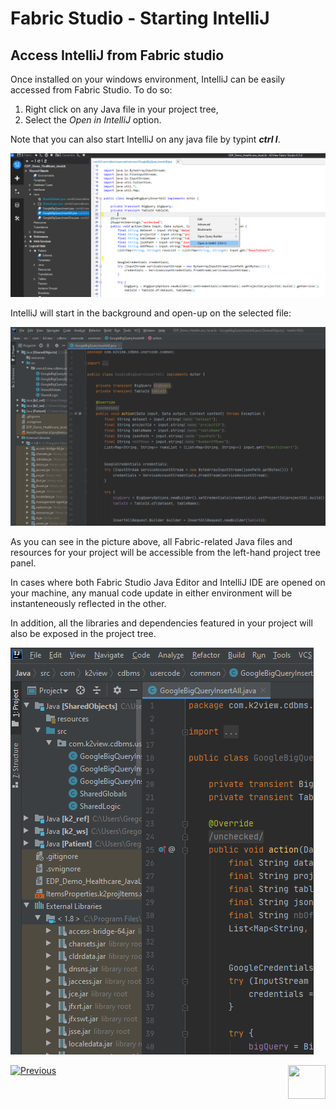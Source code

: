 # Fabric Studio - Starting IntelliJ


## Access IntelliJ from Fabric studio
Once installed on your windows environment, IntelliJ can be easily accessed from Fabric Studio.
To do so:
1. Right click on any Java file in your project tree,
2. Select the *Open in IntelliJ* option.

Note that you can also start IntelliJ on any java file by typint ***ctrl I***.

 ![image](images/04_14_01_menu.png)

IntelliJ will start in the background and open-up on the selected file:

 ![image](images/04_14_02_javafile.png) 

As you can see in the picture above, all Fabric-related Java files and resources for your project will be accessible from the left-hand project tree panel.

In cases where both Fabric Studio Java Editor and IntelliJ IDE are opened on your machine, any manual code update in either environment will be instanteneously reflected in the other.

In addition, all the libraries and dependencies featured in your project will also be exposed in the project tree.

![image](images/04_14_03_javalibs.png)



[![Previous](/articles/images/Previous.png)](/articles/04_fabric_studio/04a_IntelliJ/02_intelliJ_install.md)[<img align="right" width="60" height="54" src="/articles/images/Next.png">](/articles/04_fabric_studio/04a_IntelliJ/04_debugging_with_intelliJ.md)
